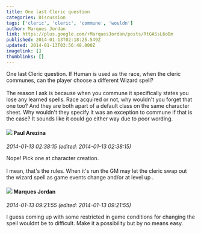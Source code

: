 ```yaml
---
title: One last Cleric question
categories: Discussion
tags: ['cleric', 'cleric', 'commune', 'wouldn']
author: Marques Jordan
link: https://plus.google.com/+MarquesJordan/posts/RtGASsL6oBm
published: 2014-01-13T02:18:25.549Z
updated: 2014-01-13T03:56:48.000Z
imagelink: []
thumblinks: []
---
```


One last Cleric question. If Human is used as the race, when the cleric communes, can the player choose a different Wizard spell?﻿<br /><br />The reason I ask is because when you commune it specifically states you lose any learned spells. Race acquired or not, why wouldn&#39;t you forget that one too? And they are both apart of a default class on the same character sheet. Why wouldn&#39;t they specify it was an exception to commune if that is the case? ﻿It sounds like it could go either way due to poor wording.﻿
<div id='comment z13khfhhrtnvx3soo04cidaaiurcuvhydfg'>
  <h4><img src='{{site.baseurl}}//images/avatars/111586412879869935960_photo.jpg'> Paul Arezina</h4>
      <p><cite>2014-01-13 02:38:15 (edited: 2014-01-13 02:38:15)</cite></p>
        <p>Nope! Pick one at character creation.<br /><br />I mean, that&#39;s the rules. When it&#39;s run the GM may let the cleric swap out the wizard spell as game events change and/or at level up .</p>
</div>
        

<div id='comment z13khfhhrtnvx3soo04cidaaiurcuvhydfg'>
  <h4><img src='{{site.baseurl}}//images/avatars/114124925422808188628_photo.jpg'> Marques Jordan</h4>
      <p><cite>2014-01-13 09:21:55 (edited: 2014-01-13 09:21:55)</cite></p>
        <p>I guess coming up with some restricted in game conditions for changing the spell wouldnt be to difficult. Make it a possibility but by no means easy.</p>
</div>
        